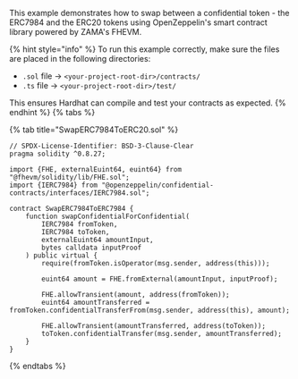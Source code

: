 This example demonstrates how to swap between a confidential token - the ERC7984 and the ERC20 tokens using OpenZeppelin's smart contract library powered by ZAMA's FHEVM.


{% hint style="info" %}
To run this example correctly, make sure the files are placed in the following directories:

- `.sol` file → `<your-project-root-dir>/contracts/`
- `.ts` file → `<your-project-root-dir>/test/`

This ensures Hardhat can compile and test your contracts as expected.
{% endhint %}
{% tabs %}

{% tab title="SwapERC7984ToERC20.sol" %}

```solidity
// SPDX-License-Identifier: BSD-3-Clause-Clear
pragma solidity ^0.8.27;

import {FHE, externalEuint64, euint64} from "@fhevm/solidity/lib/FHE.sol";
import {IERC7984} from "@openzeppelin/confidential-contracts/interfaces/IERC7984.sol";

contract SwapERC7984ToERC7984 {
    function swapConfidentialForConfidential(
        IERC7984 fromToken,
        IERC7984 toToken,
        externalEuint64 amountInput,
        bytes calldata inputProof
    ) public virtual {
        require(fromToken.isOperator(msg.sender, address(this)));

        euint64 amount = FHE.fromExternal(amountInput, inputProof);

        FHE.allowTransient(amount, address(fromToken));
        euint64 amountTransferred = fromToken.confidentialTransferFrom(msg.sender, address(this), amount);

        FHE.allowTransient(amountTransferred, address(toToken));
        toToken.confidentialTransfer(msg.sender, amountTransferred);
    }
}

```

{% endtabs %}
